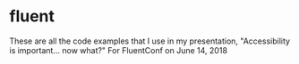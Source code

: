 # fluent

These are all the code examples that I use in my presentation, "Accessibility is important... now what?" For FluentConf on June 14, 2018